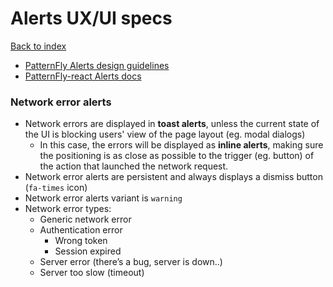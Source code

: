 # Alerts UX/UI specs

[Back to index](../index.md)

* [PatternFly Alerts design guidelines](https://www.patternfly.org/v4/design-guidelines/usage-and-behavior/alerts-and-notifications)
* [PatternFly-react Alerts docs](https://www.patternfly.org/v4/documentation/react/components/alert)

### Network error alerts
* Network errors are displayed in **toast alerts**, unless the current state of the UI is blocking users' view of the page layout (eg. modal dialogs)
  * In this case, the errors will be displayed as **inline alerts**, making sure the positioning is as close as possible to the trigger (eg. button) of the action that launched the network request.
* Network error alerts are persistent and always displays a dismiss button (`fa-times` icon)
* Network error alerts variant is `warning`
* Network error types:
  * Generic network error
  * Authentication error
    * Wrong token
    * Session expired
  * Server error (there’s a bug, server is down..)
  * Server too slow (timeout)
